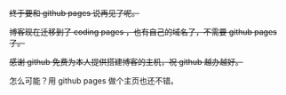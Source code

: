 ~~终于要和 github pages 说再见了呢。~~

~~博客现在迁移到了 coding pages ，也有自己的域名了，不需要 github pages 了。~~

~~感谢 github 免费为本人提供搭建博客的主机，祝 github 越办越好。~~

怎么可能？用 github pages 做个主页也还不错。